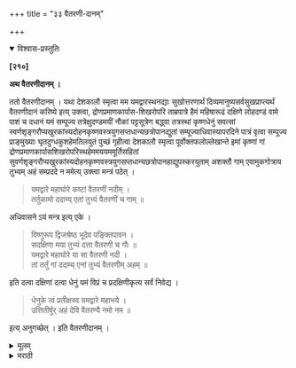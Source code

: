 +++
title = "३३ वैतरणी-दानम्"

+++


<details open><summary>विश्वास-प्रस्तुतिः</summary>

**[२१०]**

**अथ वैतरणीदानम् ।**

ततो वैतरणीदानम् । यथा देशकालौ स्मृत्वा मम यमद्वारस्थनद्याः सुखोत्तरणार्थं दिव्यमानुष्यसर्वसुखप्राप्त्यर्थं वैतरणीदानं करिष्ये इत्य् उक्त्वा, द्रोणप्रमाणकार्पास-शिखरोपरि ताम्रपात्रे हैमं महिषारूढं दक्षिणे लोहदण्डं वामे पाशं च दधानं यमं सम्पूज्य तत्रेक्षुदण्डमयीं नौकां पट्टसूत्रेण बद्ध्वा तत्रस्थां कृष्णधेनुं सवत्सां स्वर्णशृङ्गरौप्यखुरकांस्यदोहनकृष्णवस्त्रयुगसप्तधान्यछत्रोपानद्युतां सम्पूज्याधिवास्यापरदिने पात्रं वृत्वा सम्पूज्य प्राङ्मुख्याः घृतदुग्धकुशहेमतिलयुतं पुच्छं गृहीत्वा देशकालौ स्मृत्वा पूर्वोक्तफलोल्लेखान्ते इमां कृष्णां गां द्रोणप्रमाणकार्पासशिखरोपरिस्थहेममययममूर्तिसहितां सुवर्णशृङ्गरौप्यखुरकांस्यदोहनकृष्णवस्त्रयुगसप्तधान्यछत्रोपानहाद्युपस्करयुताम् अशक्तौ गाम् एवामुकगोत्राय तुभ्यम् अहं सम्प्रददे न ममेत्य् उक्त्वा मन्त्रं पठेत् । 

> यमद्वारे महाघोरे कष्टां वैतरणीं नदीम् ।  
तर्तुकामो ददाम्य् एतां तुभ्यं वैतरणीं च गाम् ॥

अधिवासने ऽयं मन्त्र इत्य् एके । 

> विष्णुरूप द्विजश्रेष्ठ भूदेव पङ्क्तिपावन ।  
सदक्षिणा मया तुभ्यं दत्ता वैतरणी च गौः ॥  
यमद्वारे महाघोरे या सा वैतरणी नदी ।  
तां तर्तुं गां ददाम्य् एनां तुभ्यं वैतरणीम् अहम् ॥

इति दत्वा दक्षिणां दत्वा धेनुं यमं विप्रं च प्रदक्षिणीकृत्य सर्वं निवेद्य ।

> धेनुके त्वं प्रतीक्षस्व यमद्वारे महाभये ।  
उत्तितीर्षुर् अहं देवि वैतरण्यै नमो नम ॥

इत्य् अनुगच्छेत् । इति वैतरणीदानम् ।
</details>

<details><summary>मूलम्</summary>

**[२१०]**

**अथ वैतरणीदानम् ।**

ततो वैतरणीदानम् । यथा देशकालौ स्मृत्वा मम यमद्वारस्थनद्याः सुखोत्तरणार्थं दिव्यमानुष्यसर्वसुखप्राप्त्यर्थं वैतरणीदानं करिष्ये इत्य् उक्त्वा, द्रोणप्रमाणकार्पास-शिखरोपरि ताम्रपात्रे हैमं महिषारूढं दक्षिणे लोहदण्डं वामे पाशं च दधानं यमं सम्पूज्य तत्रेक्षुदण्डमयीं नौकां पट्टसूत्रेण बद्ध्वा तत्रस्थां कृष्णधेनुं सवत्सां स्वर्णशृङ्गरौप्यखुरकांस्यदोहनकृष्णवस्त्रयुगसप्तधान्यछत्रोपानद्युतां सम्पूज्याधिवास्यापरदिने पात्रं वृत्वा सम्पूज्य प्राङ्मुख्याः घृतदुग्धकुशहेमतिलयुतं पुच्छं गृहीत्वा देशकालौ स्मृत्वा पूर्वोक्तफलोल्लेखान्ते इमां कृष्णां गां द्रोणप्रमाणकार्पासशिखरोपरिस्थहेममययममूर्तिसहितां सुवर्णशृङ्गरौप्यखुरकांस्यदोहनकृष्णवस्त्रयुगसप्तधान्यछत्रोपानहाद्युपस्करयुताम् अशक्तौ गाम् एवामुकगोत्राय तुभ्यम् अहं सम्प्रददे न ममेत्य् उक्त्वा मन्त्रं पठेत् । 

> यमद्वारे महाघोरे कष्टां वैतरणीं नदीम् ।  
तर्तुकामो ददाम्य् एतां तुभ्यं वैतरणीं च गाम् ॥

अधिवासने ऽयं मन्त्र इत्य् <u>एके</u> । 

> विष्णुरूप द्विजश्रेष्ठ भूदेव पङ्क्तिपावन ।  
सदक्षिणा मया तुभ्यं दत्ता वैतरणी च गौः ॥  
यमद्वारे महाघोरे या सा वैतरणी नदी ।  
तां तर्तुं गां ददाम्य् एनां तुभ्यं वैतरणीम् अहम् ॥

इति दत्वा दक्षिणां दत्वा धेनुं यमं विप्रं च प्रदक्षिणीकृत्य सर्वं निवेद्य ।

> धेनुके त्वं प्रतीक्षस्व यमद्वारे महाभये ।  
उत्तितीर्षुर् अहं देवि वैतरण्यै नमो नम ॥

इत्य् अनुगच्छेत् । इति वैतरणीदानम् । 
</details>

<details><summary>मराठी</summary>

आतां वैतरणीदानप्रयोग साङ्गतो. 

नन्तर वैतरणीदान करावे. ते असे की.- आचमन व देशकाल स्मरून- 

> मम यमद्वारस्थनद्याः सुखोत्तरणार्थं दिव्यमानुष्यसर्वसुखप्राप्त्यर्थं वैतरणीदानं करिष्ये । 

असा सङ्कल्प करून, १ द्रोणपरिमित कापसाचा ढीग करून, त्यावर ताम्रपात्राम्त रेड्यावर आरूढ, व दक्षिणहस्ती लोहदण्ड व वामहस्ताम्त पाश धारण करणारा मु. वर्णाचा यम करून, तो त्याम्त ठेवून, गन्धादिकान्नी त्याचे पूजन करून, तेथे उसाञ्ची नौका करून, रेशमाने बान्धून, तत्रस्थ सवत्स सुवर्णशङ्गाची व रौप्यखुराञ्ची आणि निची धार काढण्यास कांस्यपात्र आहे अशी गाय, काळी वस्त्रे २, सप्तधान्ये, छत्री, व चर्मी जोडा यांसहित असावी. आणि त्या गायीचे पूजन करून, पूर्व दिवशी अधिवासन करून, दुसऱ्यादिवशी दान घेणान्या विप्राम वरून, त्याचे पूजन करून, पूर्वाभिमुग्न गायीचे तूप, दृध, दर्भ. सुवर्ण व तीळ यांसहित ति पुच्छ हाताने धरून, देशकालादि स्मरण करून-यमद्वारस्थ-येथपासून मुखप्राप्त्यर्थ-येथपर्यम्त ह्मणून पुढे-

> इमां कृष्णां गां द्रोण[^१]प्रमाणकार्पासशिखरोपरिस्थमुवर्णमययममूर्तिसहितां हेममयशृङ्गरौप्यखुरकांस्यदोहनकृष्णवस्त्रयुगसप्तधान्यछत्रोपानहाद्युपस्करयुतां 

असं मणावम्. इतके देण्यास असमर्थ अमल्याम फक्त गायीचान उल्लेख करावा. आणि अमुकगोत्राय तुभ्यमहं सम्प्रददे न मम अमं मणून विग्रहस्ती उदक देउन. पुढील मन्त्र मणावे.. 

> यमद्वारे महाघोरे कष्टां वैतरणीं नदीम् ॥  
तर्तुकामो ददाम्येतां तुभ्यं वैतरणीं च गाम् ॥ १ ॥ 

"हा मन्त्र अधिवामनाम्त ह्मणावा. ' अमें कित्येकान्ने मत आहे. 

> विष्णुरूप द्विजश्रेष्ठ भूदेव पङ्क्तिपावन ॥  
सदक्षिणा मया तुभ्यं दत्ता वैतरणी च गाः ॥ १ ॥  
यमद्वारे महाघोरे या सा वैतरणी नदी ।  
तां तर्तुं गां ददाम्येनां तुभ्यं वैतरणीमहम् ॥ २ ॥ 

ह्मणून गाय देऊन दक्षिणा दिल्यावर. धेनु, यम. व दान घेणारा ब्रामण, याम्म प्रदक्षिणा करून, सब निवेदन करून, 

> धेनुके त्वं प्रतीक्षस्व यमद्वारे महाभये ॥  
उत्तितीर्षुररहं देवि वैतरण्यै नमो नमः ॥ १ ॥ 

या मन्त्रानं गाय जात असतां तिला मागून पोहल वावी. कम ईश्वरापण करावे. 

इति वैतरणीदानप्रयोगः ॥ 
</details>
